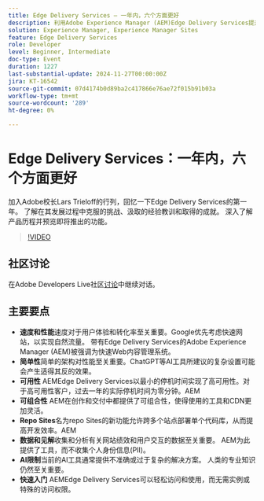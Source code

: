```yaml
---
title: Edge Delivery Services — 一年内，六个方面更好
description: 利用Adobe Experience Manager (AEM)Edge Delivery Services提升用户体验和转化率，该解决方案提供高速、简单、高可用性、可组合性、可存放站点以实现高效开发，以及无需收集PII的强大数据洞察。
solution: Experience Manager, Experience Manager Sites
feature: Edge Delivery Services
role: Developer
level: Beginner, Intermediate
doc-type: Event
duration: 1227
last-substantial-update: 2024-11-27T00:00:00Z
jira: KT-16542
source-git-commit: 07d4174b0d89ba2c417866e76ae72f015b91b03a
workflow-type: tm+mt
source-wordcount: '289'
ht-degree: 0%

---
```



# Edge Delivery Services：一年内，六个方面更好

加入Adobe校长Lars Trieloff的行列，回忆一下Edge Delivery Services的第一年。 了解在其发展过程中克服的挑战、汲取的经验教训和取得的成就。 深入了解产品历程并预览即将推出的功能。

>[!VIDEO](https://video.tv.adobe.com/v/3439436/?learn=on&enablevpops)

## 社区讨论

在Adobe Developers Live社区[讨论](https://adobe.ly/3NTU0qS)中继续对话。

## 主要要点

* **速度和性能**&#x200B;速度对于用户体验和转化率至关重要。Google优先考虑快速网站，以实现自然流量。 带有Edge Delivery Services的Adobe Experience Manager (AEM)被强调为快速Web内容管理系统。
* **简单性**&#x200B;简单的架构对性能至关重要。ChatGPT等AI工具所建议的复杂设置可能会产生适得其反的效果。
* **可用性** AEMEdge Delivery Services以最小的停机时间实现了高可用性。对于高可用性客户，过去一年的实际停机时间为零分钟。&#x200B;AEM
* **可组合性** AEM在创作和交付中都提供了可组合性，使得使用的工具和CDN更加灵活。
* **Repo Sites**&#x200B;名为repo Sites的新功能允许跨多个站点部署单个代码库，从而提高开发效率。&#x200B;AEM
* **数据和见解**&#x200B;收集和分析有关网站绩效和用户交互的数据至关重要。 AEM为此提供了工具，而不收集个人身份信息(PII)。
* **AI限制**&#x200B;当前的AI工具通常提供不准确或过于复杂的解决方案。 人类的专业知识仍然至关重要。
* **快速入门** AEMEdge Delivery Services可以轻松访问和使用，而无需实例或特殊的访问权限。
